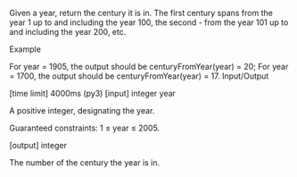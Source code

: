 Given a year, return the century it is in. The first century spans from the year 1 up to and including the year 100, the second - from the year 101 up to and including the year 200, etc.

Example

For year = 1905, the output should be
centuryFromYear(year) = 20;
For year = 1700, the output should be
centuryFromYear(year) = 17.
Input/Output

[time limit] 4000ms (py3)
[input] integer year

A positive integer, designating the year.

Guaranteed constraints:
1 ≤ year ≤ 2005.

[output] integer

The number of the century the year is in.
